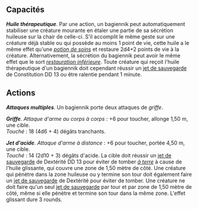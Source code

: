 ## Capacités
_**Huile thérapeutique**_. Par une action, un bagiennik peut automatiquement stabiliser une créature mourante en étaler une partie de sa sécrétion huileuse sur la chair de celle-ci. S'il accomplit le même geste sur une créature déjà stable ou qui possède au moins 1 point de vie, cette huile a le même effet qu'une [_potion de soins_](/liste-objets-magiques/potion-de-soins/) et restaure 2d4+2 points de vie à la créature. Alternativement, la sécrétion du bagiennik peut avoir le même effet que le sort [_restauration inférieure_](/grimoire/restauration-inferieure/). Toute créature qui reçoit l'huile thérapeutique d'un bagiennik doit cependant réussir un [jet de sauvegarde](/utiliser-les-caracteristiques/#jets-de-sauvegarde) de Constitution DD 13 ou être ralentie pendant 1 minute.

## Actions
_**Attaques multiples**_. Un bagiennik porte deux attaques de _griffe_.

_**Griffe**_. _Attaque d'arme au corps à corps_ : +6 pour toucher, allonge 1,50 m, une cible.  
_Touché_ : 18 (4d6 + 4) dégâts tranchants.

_**Jet d'acide**_. _Attaque d'arme à distance_ : +6 pour toucher, portée 4,50 m, une cible.  
_Touché_ : 14 (2d10 + 3) dégâts d'acide. La cible doit réussir un [jet de sauvegarde](/utiliser-les-caracteristiques/#jets-de-sauvegarde) de Dextérité DD 13 pour éviter de tomber [_à terre_](/gerer-la-sante-du-personnage/#a-terre) à cause de l'huile glissante, qui couvre une zone de 1,50 mètre de côté. Une créature qui pénètre dans la zone huileuse ou y termine son tour doit également faire un [jet de sauvegarde](/utiliser-les-caracteristiques/#jets-de-sauvegarde) de Dextérité pour éviter de tomber. Une créature ne doit faire qu'un seul [jet de sauvegarde](/utiliser-les-caracteristiques/#jets-de-sauvegarde) par tour et par zone de 1,50 mètre de côté, même si elle pénètre et termine son tour dans la même zone. L'effet glissant dure 3 rounds.
